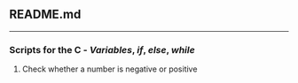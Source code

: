
## README.md

---

### Scripts for the C - *Variables*, *if*, *else*, *while*

1. Check whether a number is negative or positive

